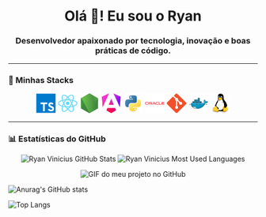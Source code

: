 <h1 align="center">Olá 👋! Eu sou o Ryan</h1>
<h3 align="center">Desenvolvedor apaixonado por tecnologia, inovação e boas práticas de código.</h3>

---

### 🚀 Minhas Stacks
<p align="center">
  <img src="https://raw.githubusercontent.com/devicons/devicon/master/icons/typescript/typescript-original.svg" alt="TypeScript" width="40" height="40"/>
  <img src="https://raw.githubusercontent.com/devicons/devicon/master/icons/react/react-original.svg" alt="React" width="40" height="40"/>
  <img src="https://raw.githubusercontent.com/devicons/devicon/master/icons/nodejs/nodejs-original.svg" alt="Node.js" width="40" height="40"/>
  <img src="https://raw.githubusercontent.com/devicons/devicon/master/icons/angular/angular-original.svg" alt="Angular" width="40" height="40"/>
  <img src="https://raw.githubusercontent.com/devicons/devicon/master/icons/python/python-original.svg" alt="Python" width="40" height="40"/>
  <img src="https://raw.githubusercontent.com/devicons/devicon/master/icons/oracle/oracle-original.svg" alt="Oracle" width="40" height="40"/>
  <img src="https://raw.githubusercontent.com/devicons/devicon/master/icons/git/git-original.svg" alt="Git" width="40" height="40"/>
  <img src="https://raw.githubusercontent.com/devicons/devicon/master/icons/docker/docker-original.svg" alt="Docker" width="40" height="40"/>
  <img src="https://raw.githubusercontent.com/devicons/devicon/master/icons/linux/linux-original.svg" alt="Linux" width="40" height="40"/>
</p>

---

### 📊 Estatísticas do GitHub

<p align="center">
  <img src="https://github-readme-stats.vercel.app/api?username=ryanyvking&show_icons=true&locale=en&theme=dark" alt="Ryan Vinicius GitHub Stats"/>
  <img src="https://github-readme-stats.vercel.app/api/top-langs?username=ryanyvking&show_icons=true&locale=en&layout=compact&theme=dark" alt="Ryan Vinicius Most Used Languages"/>
</p>


<p align="center">
  <img src="https://user-images.githubusercontent.com/74038190/225813708-98b745f2-7d22-48cf-9150-083f1b00d6c9.gif" alt="GIF do meu projeto no GitHub" height="400px" />
</p>

![Anurag's GitHub stats](https://github-readme-stats.vercel.app/api?username=DevByronKing&show_icons=true)

![Top Langs](https://github-readme-stats.vercel.app/api/top-langs/?username=DevByronKing&layout=compact)
